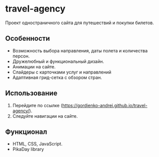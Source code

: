 # travel-agency

Проект одностраничного сайта для путешествий и покупки билетов.

## Особенности

- Возможность выбора направления, даты полета и количества персон.
- Дружелюбный и функциональный дизайн.
- Анимации на сайте.
- Слайдеры с карточками услуг и направлений
- Адаптивная грид-сетка с обзором стран.


## Использование

1. Перейдите по ссылке  (https://gordienko-andrei.github.io/travel-agency/).
2. Следуйте навигации на сайте.

## Функционал

- HTML, CSS, JavaScript.
- PikaDay library
